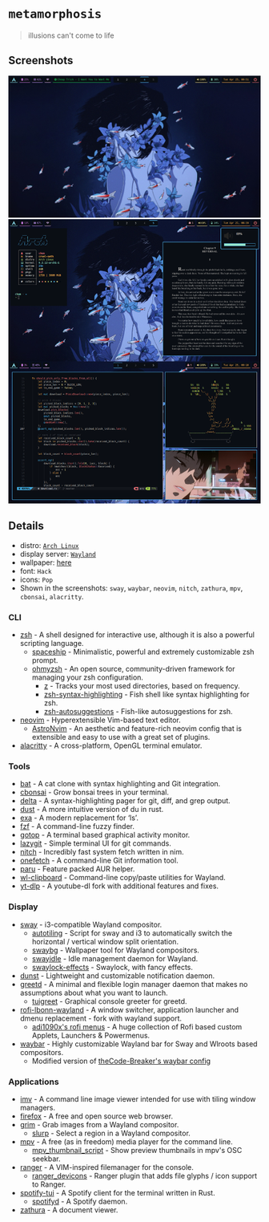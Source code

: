 # `metamorphosis`
> illusions can't come to life

## Screenshots

![screenshot1](screenshot1.png)
![screenshot2](screenshot2.png)

## Details
+ distro: [`Arch Linux`](https://www.archlinux.org/)
+ display server: [`Wayland`](https://wayland.freedesktop.org/)
+ wallpaper: [here](https://github.com/notchum/wallpapers/blob/main/anime/perfect-blue-1920x1080.jpg)
+ font: `Hack`
+ icons: `Pop`
+ Shown in the screenshots: `sway`, `waybar`, `neovim`, `nitch`, `zathura`, `mpv`, `cbonsai`, `alacritty`.

### CLI
- [zsh](https://github.com/zsh-users/zsh) - A shell designed for interactive use, although it is also a powerful scripting language.
    - [spaceship](https://github.com/spaceship-prompt/spaceship-prompt) - Minimalistic, powerful and extremely customizable zsh prompt.
    - [ohmyzsh](https://github.com/ohmyzsh/ohmyzsh) - An open source, community-driven framework for managing your zsh configuration.
        - [z](https://github.com/rupa/z) - Tracks your most used directories, based on frequency.
        - [zsh-syntax-highlighting](https://github.com/zsh-users/zsh-syntax-highlighting) - Fish shell like syntax highlighting for zsh.
        - [zsh-autosuggestions](https://github.com/zsh-users/zsh-autosuggestions) - Fish-like autosuggestions for zsh.
- [neovim](https://github.com/neovim/neovim) - Hyperextensible Vim-based text editor.
    - [AstroNvim](https://github.com/AstroNvim/AstroNvim) - An aesthetic and feature-rich neovim config that is extensible and easy to use with a great set of plugins. 
- [alacritty](https://github.com/alacritty/alacritty) - A cross-platform, OpenGL terminal emulator.

### Tools
- [bat](https://github.com/sharkdp/bat) - A cat clone with syntax highlighting and Git integration.
- [cbonsai](https://gitlab.com/jallbrit/cbonsai) - Grow bonsai trees in your terminal.
- [delta](https://github.com/dandavison/delta) - A syntax-highlighting pager for git, diff, and grep output.
- [dust](https://github.com/bootandy/dust) - A more intuitive version of du in rust.
- [exa](https://github.com/ogham/exa) - A modern replacement for ‘ls’.
- [fzf](https://github.com/junegunn/fzf) - A command-line fuzzy finder.
- [gotop](https://github.com/xxxserxxx/gotop) - A terminal based graphical activity monitor.
- [lazygit](https://github.com/jesseduffield/lazygit) - Simple terminal UI for git commands.
- [nitch](https://github.com/ssleert/nitch) - Incredibly fast system fetch written in nim.
- [onefetch](https://github.com/o2sh/onefetch) - A command-line Git information tool.
- [paru](https://github.com/Morganamilo/paru) - Feature packed AUR helper.
- [wl-clipboard](https://github.com/bugaevc/wl-clipboard) - Command-line copy/paste utilities for Wayland.
- [yt-dlp](https://github.com/yt-dlp/yt-dlp) - A youtube-dl fork with additional features and fixes.

### Display
- [sway](https://github.com/swaywm/sway) - i3-compatible Wayland compositor.
    - [autotiling](https://github.com/nwg-piotr/autotiling) - Script for sway and i3 to automatically switch the horizontal / vertical window split orientation.
    - [swaybg](https://github.com/swaywm/swaybg) - Wallpaper tool for Wayland compositors.
    - [swayidle](https://github.com/swaywm/swayidle) - Idle management daemon for Wayland.
    - [swaylock-effects](https://github.com/mortie/swaylock-effects) - Swaylock, with fancy effects.
- [dunst](https://github.com/dunst-project/dunst) - Lightweight and customizable notification daemon.
- [greetd](https://git.sr.ht/~kennylevinsen/greetd) - A minimal and flexible login manager daemon that makes no assumptions about what you want to launch.
    - [tuigreet](https://github.com/apognu/tuigreet) - Graphical console greeter for greetd.
- [rofi-lbonn-wayland](https://github.com/lbonn/rofi) - A window switcher, application launcher and dmenu replacement - fork with wayland support.
    - [adi1090x's rofi menus](https://github.com/adi1090x/rofi) - A huge collection of Rofi based custom Applets, Launchers & Powermenus.
- [waybar](https://github.com/Alexays/Waybar) - Highly customizable Wayland bar for Sway and Wlroots based compositors.
    - Modified version of [theCode-Breaker's waybar config](https://github.com/theCode-Breaker/riverwm)

### Applications
- [imv](https://sr.ht/~exec64/imv/) - A command line image viewer intended for use with tiling window managers.
- [firefox](https://mozilla.org/firefox) - A free and open source web browser.
- [grim](https://sr.ht/~emersion/grim/) - Grab images from a Wayland compositor.
    - [slurp](https://github.com/emersion/slurp) - Select a region in a Wayland compositor.
- [mpv](https://github.com/mpv-player/mpv) - A free (as in freedom) media player for the command line.
    - [mpv_thumbnail_script](https://github.com/marzzzello/mpv_thumbnail_script) - Show preview thumbnails in mpv's OSC seekbar.
- [ranger](https://github.com/ranger/ranger) - A VIM-inspired filemanager for the console.
    - [ranger_devicons](https://github.com/alexanderjeurissen/ranger_devicons) - Ranger plugin that adds file glyphs / icon support to Ranger.
- [spotify-tui](https://github.com/Rigellute/spotify-tui) - A Spotify client for the terminal written in Rust.
    - [spotifyd](https://github.com/Spotifyd/spotifyd) - A Spotify daemon. 
- [zathura](https://github.com/pwmt/zathura) - A document viewer.
